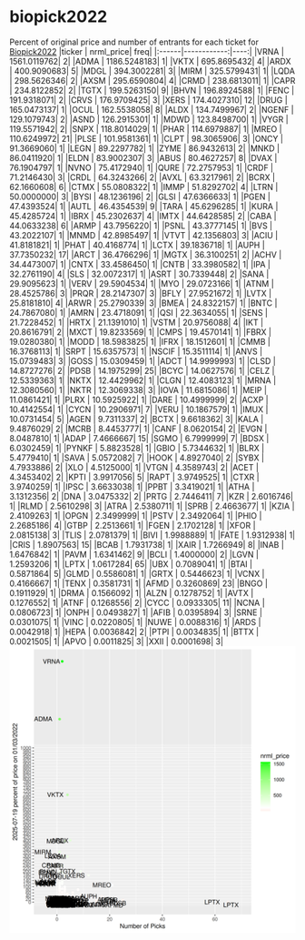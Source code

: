 # biopick2022
Percent of original price and number of entrants for each ticket for [Biopick2022](https://twitter.com/hashtag/Biopick2022)
|ticker |   nrml_price| freq|
|:------|------------:|----:|
|VRNA   | 1561.0119762|    2|
|ADMA   | 1186.5248183|    1|
|VKTX   |  695.8695432|    4|
|ARDX   |  400.9090683|    5|
|MDGL   |  394.3002281|    3|
|MIRM   |  325.5799431|    1|
|LQDA   |  298.5626346|    2|
|AXSM   |  295.6590804|    4|
|CRMD   |  238.6813011|    1|
|CAPR   |  234.8122852|    2|
|TGTX   |  199.5263150|    9|
|BHVN   |  196.8924588|    1|
|FENC   |  191.9318071|    2|
|CRVS   |  176.9709425|    3|
|XERS   |  174.4027310|   12|
|DRUG   |  165.0473137|    1|
|OCUL   |  162.5538058|    8|
|ALDX   |  134.7499967|    2|
|NGENF  |  129.1079743|    2|
|ASND   |  126.2915301|    1|
|MDWD   |  123.8498700|    1|
|VYGR   |  119.5571942|    2|
|SNPX   |  118.8014029|    1|
|PHAR   |  114.6979887|    1|
|MREO   |  110.6249972|   21|
|PLSE   |  101.9581361|    1|
|CLPT   |   98.3065906|    3|
|ONCY   |   91.3669060|    1|
|LEGN   |   89.2297782|    1|
|ZYME   |   86.9432613|    2|
|MNKD   |   86.0411920|    1|
|ELDN   |   83.9002307|    3|
|ABUS   |   80.4627257|    8|
|DVAX   |   76.1904797|    1|
|NVNO   |   75.4172940|    1|
|QURE   |   72.2757953|    1|
|CRDF   |   71.2146430|    3|
|CRDL   |   64.3243266|    2|
|AVXL   |   63.3217961|    2|
|BCRX   |   62.1660608|    6|
|CTMX   |   55.0808322|    1|
|IMMP   |   51.8292702|    4|
|LTRN   |   50.0000000|    3|
|BYSI   |   48.1236196|    2|
|GLSI   |   47.6366633|    1|
|PGEN   |   47.4393524|    1|
|AUTL   |   46.4354539|    9|
|TARA   |   45.6296285|    1|
|KURA   |   45.4285724|    1|
|IBRX   |   45.2302637|    4|
|IMTX   |   44.6428585|    2|
|CABA   |   44.0633238|    6|
|ARMP   |   43.7956220|    1|
|PSNL   |   43.3777145|    1|
|BVS    |   43.2022107|    1|
|MNMD   |   42.8985497|    1|
|VTVT   |   42.1356803|    3|
|ACIU   |   41.8181821|    1|
|PHAT   |   40.4168774|    1|
|LCTX   |   39.1836718|    1|
|AUPH   |   37.7350232|   17|
|ARCT   |   36.4766296|    1|
|MGTX   |   36.3100251|    2|
|ACHV   |   34.4473007|    1|
|CNTX   |   33.4586450|    1|
|CNTB   |   33.3980582|    1|
|IPA    |   32.2761190|    4|
|SLS    |   32.0072317|    1|
|ASRT   |   30.7339448|    2|
|SANA   |   29.9095623|    1|
|VERV   |   29.5904534|    1|
|MYO    |   29.0723166|    1|
|ATNM   |   28.4525786|    3|
|PRQR   |   28.2147307|    3|
|BFLY   |   27.9521672|    1|
|LVTX   |   25.8181810|    4|
|ARWR   |   25.2790339|    3|
|BMEA   |   24.8322157|    1|
|BNTC   |   24.7867080|    1|
|AMRN   |   23.4718091|    1|
|QSI    |   22.3634055|    1|
|SENS   |   21.7228452|    1|
|HRTX   |   21.1391010|    1|
|VSTM   |   20.9756088|    4|
|IKT    |   20.8616791|    2|
|MXCT   |   19.8233569|    1|
|CMPS   |   19.4570141|    1|
|FBRX   |   19.0280380|    1|
|MODD   |   18.5983825|    1|
|IFRX   |   18.1512601|    1|
|CMMB   |   16.3768113|    1|
|SRPT   |   15.6357573|    1|
|NSCIF  |   15.3511114|    1|
|ANVS   |   15.0739483|    3|
|GOSS   |   15.0309459|    1|
|ADCT   |   14.9999993|    1|
|CLSD   |   14.8727276|    2|
|PDSB   |   14.1975299|   25|
|BCYC   |   14.0627576|    1|
|CELZ   |   12.5339363|    1|
|NKTX   |   12.4429962|    1|
|CLGN   |   12.4083123|    1|
|MRNA   |   12.3080560|    1|
|NKTR   |   12.3069338|    3|
|IOVA   |   11.6815086|    1|
|MEIP   |   11.0861421|    1|
|PLRX   |   10.5925922|    1|
|DARE   |   10.4999999|    2|
|ACXP   |   10.4142554|    1|
|CYCN   |   10.2906971|    7|
|VERU   |   10.1867579|    1|
|IMUX   |   10.0731454|    5|
|AGEN   |    9.7311337|    2|
|BCTX   |    9.6618362|    3|
|KALA   |    9.4876029|    2|
|MCRB   |    8.4453777|    1|
|CANF   |    8.0620154|    2|
|EVGN   |    8.0487810|    1|
|ADAP   |    7.4666667|   15|
|SGMO   |    6.7999999|    7|
|BDSX   |    6.0302459|    1|
|PYNKF  |    5.8823528|    1|
|GBIO   |    5.7344632|    1|
|BLRX   |    5.4779410|    1|
|SAVA   |    5.0572082|    7|
|HOOK   |    4.8927040|    2|
|SYBX   |    4.7933886|    2|
|XLO    |    4.5125000|    1|
|VTGN   |    4.3589743|    2|
|ACET   |    4.3453402|    2|
|KPTI   |    3.9917056|    5|
|RAPT   |    3.9749525|    1|
|CTXR   |    3.9740259|    1|
|IPSC   |    3.6633038|    1|
|PPBT   |    3.3419021|    1|
|ATHA   |    3.1312356|    2|
|DNA    |    3.0475332|    2|
|PRTG   |    2.7446411|    7|
|KZR    |    2.6016746|    1|
|RLMD   |    2.5610298|    3|
|ATRA   |    2.5380711|    1|
|SPRB   |    2.4663677|    1|
|KZIA   |    2.4109263|    1|
|OPGN   |    2.3499999|    1|
|PSTV   |    2.3492064|    1|
|PHIO   |    2.2685186|    4|
|GTBP   |    2.2513661|    1|
|FGEN   |    2.1702128|    1|
|XFOR   |    2.0815138|    3|
|TLIS   |    2.0781379|    1|
|BIVI   |    1.9988889|    1|
|FATE   |    1.9312938|    1|
|CRIS   |    1.8907563|   15|
|BCAB   |    1.7931738|    1|
|XAIR   |    1.7266949|    8|
|INAB   |    1.6476842|    1|
|PAVM   |    1.6341462|    9|
|BCLI   |    1.4000000|    2|
|LGVN   |    1.2593206|    1|
|LPTX   |    1.0617284|   65|
|UBX    |    0.7089041|    1|
|BTAI   |    0.5871864|    5|
|GLMD   |    0.5586081|    1|
|GRTX   |    0.5446623|    1|
|VCNX   |    0.4166667|    1|
|TENX   |    0.3581731|    1|
|AFMD   |    0.3260869|   23|
|BNGO   |    0.1911929|    1|
|DRMA   |    0.1566092|    1|
|ALZN   |    0.1278752|    1|
|AVTX   |    0.1276552|    1|
|ATNF   |    0.1268556|    2|
|CYCC   |    0.0933305|   11|
|NCNA   |    0.0806723|    1|
|ONPH   |    0.0493827|    1|
|AFIB   |    0.0395894|    3|
|SRNE   |    0.0301075|    1|
|VINC   |    0.0220805|    1|
|NUWE   |    0.0088316|    1|
|ARDS   |    0.0042918|    1|
|HEPA   |    0.0036842|    2|
|PTPI   |    0.0034835|    1|
|BTTX   |    0.0021505|    1|
|APVO   |    0.0011825|    3|
|XXII   |    0.0001698|    3|
![retvspicks](biopicks.png?raw=true)
